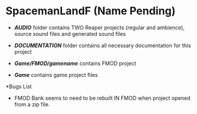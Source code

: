 # SpacemanLandF (Name Pending)
 
* ***AUDIO*** folder contains TWO Reaper projects (regular and ambience), source sound files and generated sound files

* ***DOCUMENTATION*** folder contains all necessary documentation for this project

* ***Game/FMOD/gamename*** contains FMOD project

* ***Game*** contains game project files

*Bugs List
 - FMOD Bank seems to need to be rebuilt IN FMOD when project opened from a zip file.
